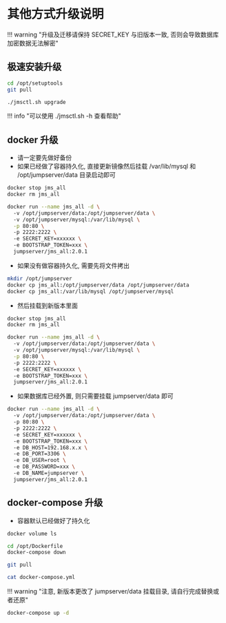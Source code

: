 # 其他方式升级说明

!!! warning "升级及迁移请保持 SECRET_KEY 与旧版本一致, 否则会导致数据库加密数据无法解密"

## 极速安装升级

```sh
cd /opt/setuptools
git pull
```

```sh
./jmsctl.sh upgrade
```

!!! info "可以使用 ./jmsctl.sh -h 查看帮助"

## docker 升级

- 请一定要先做好备份
- 如果已经做了容器持久化, 直接更新镜像然后挂载 /var/lib/mysql 和 /opt/jumpserver/data 目录启动即可

```sh
docker stop jms_all
docker rm jms_all
```

```sh
docker run --name jms_all -d \  
  -v /opt/jumpserver/data:/opt/jumpserver/data \  
  -v /opt/jumpserver/mysql:/var/lib/mysql \
  -p 80:80 \  
  -p 2222:2222 \  
  -e SECRET_KEY=xxxxxx \  
  -e BOOTSTRAP_TOKEN=xxx \  
  jumpserver/jms_all:2.0.1
```

- 如果没有做容器持久化, 需要先将文件拷出

```sh
mkdir /opt/jumpserver
docker cp jms_all:/opt/jumpserver/data /opt/jumpserver/data
docker cp jms_all:/var/lib/mysql /opt/jumpserver/mysql
```

- 然后挂载到新版本里面

```sh
docker stop jms_all
docker rm jms_all
```

```sh
docker run --name jms_all -d \  
  -v /opt/jumpserver/data:/opt/jumpserver/data \  
  -v /opt/jumpserver/mysql:/var/lib/mysql \
  -p 80:80 \  
  -p 2222:2222 \  
  -e SECRET_KEY=xxxxxx \  
  -e BOOTSTRAP_TOKEN=xxx \  
  jumpserver/jms_all:2.0.1
```

- 如果数据库已经外置, 则只需要挂载 jumpserver/data 即可

```sh
docker run --name jms_all -d \  
  -v /opt/jumpserver/data:/opt/jumpserver/data \  
  -p 80:80 \  
  -p 2222:2222 \  
  -e SECRET_KEY=xxxxxx \  
  -e BOOTSTRAP_TOKEN=xxx \  
  -e DB_HOST=192.168.x.x \  
  -e DB_PORT=3306 \  
  -e DB_USER=root \  
  -e DB_PASSWORD=xxx \  
  -e DB_NAME=jumpserver \  
  jumpserver/jms_all:2.0.1
```

## docker-compose 升级

- 容器默认已经做好了持久化

```sh
docker volume ls
```

```sh
cd /opt/Dockerfile
docker-compose down
```

```sh
git pull
```

```sh
cat docker-compose.yml
```

!!! warning "注意, 新版本更改了 jumpserver/data 挂载目录, 请自行完成替换或者还原"

```sh
docker-compose up -d
```
